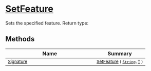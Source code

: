 # [SetFeature](./Signature-100663441.md)

Sets the specified feature.
Return type:
## Methods

| Name | Summary | 
| --- | --- | 
| <sub>[Signature](./../Signature.md)</sub><img width=200/>| <sub>[SetFeature](./Signature-100663441.md) ( [`String`](https://docs.microsoft.com/en-us/dotnet/api/System.String), [`T`](./Signature-100663441.md) )</sub>| <br>


